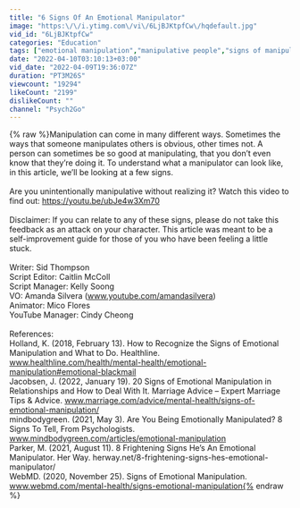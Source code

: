 ```yaml
---
title: "6 Signs Of An Emotional Manipulator"
image: "https:\/\/i.ytimg.com\/vi\/6LjBJKtpfCw\/hqdefault.jpg"
vid_id: "6LjBJKtpfCw"
categories: "Education"
tags: ["emotional manipulation","manipulative people","signs of manipulation"]
date: "2022-04-10T03:10:13+03:00"
vid_date: "2022-04-09T19:36:07Z"
duration: "PT3M26S"
viewcount: "19294"
likeCount: "2199"
dislikeCount: ""
channel: "Psych2Go"
---
```

{% raw %}Manipulation can come in many different ways. Sometimes the ways that someone manipulates others is obvious, other times not. A person can sometimes be so good at manipulating, that you don’t even know that they’re doing it. To understand what a manipulator can look like, in this article, we’ll be looking at a few signs.<br /><br />Are you unintentionally manipulative without realizing it? Watch this video to find out: <a rel="nofollow" target="blank" href="https://youtu.be/ubJe4w3Xm70">https://youtu.be/ubJe4w3Xm70</a><br /><br />Disclaimer: If you can relate to any of these signs, please do not take this feedback as an attack on your character. This article was meant to be a self-improvement guide for those of you who have been feeling a little stuck.<br /><br />Writer: Sid Thompson <br />Script Editor: Caitlin McColl <br />Script Manager: Kelly Soong <br />VO:  Amanda Silvera (www.youtube.com/amandasilvera)<br />Animator: Mico Flores<br />YouTube Manager: Cindy Cheong     <br /><br />References:<br />Holland, K. (2018, February 13). How to Recognize the Signs of Emotional Manipulation and What to Do. Healthline. www.healthline.com/health/mental-health/emotional-manipulation#emotional-blackmail<br />Jacobsen, J. (2022, January 19). 20 Signs of Emotional Manipulation in Relationships and How to Deal With It. Marriage Advice – Expert Marriage Tips &amp; Advice. www.marriage.com/advice/mental-health/signs-of-emotional-manipulation/<br />mindbodygreen. (2021, May 3). Are You Being Emotionally Manipulated? 8 Signs To Tell, From Psychologists. www.mindbodygreen.com/articles/emotional-manipulation<br />Parker, M. (2021, August 11). 8 Frightening Signs He’s An Emotional Manipulator. Her Way. herway.net/8-frightening-signs-hes-emotional-manipulator/<br />WebMD. (2020, November 25). Signs of Emotional Manipulation. www.webmd.com/mental-health/signs-emotional-manipulation{% endraw %}
